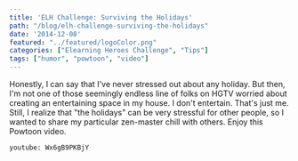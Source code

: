 ```yaml
---
title: 'ELH Challenge: Surviving the Holidays'
path: "/blog/elh-challenge-surviving-the-holidays"
date: '2014-12-08'
featured: "../featured/logoColor.png"
categories: ["Elearning Heroes Challenge", "Tips"]
tags: ["humor", "powtoon", "video"]
---
```


Honestly, I can say that I've never stressed out about any holiday. But then, I'm not one of those seemingly endless line of folks on HGTV worried about creating an entertaining space in my house. I don't entertain. That's just me. Still, I realize that "the holidays" can be very stressful for other people, so I wanted to share my particular zen-master chill with others. Enjoy this Powtoon video.

`youtube: Wx6gB9PKBjY`
